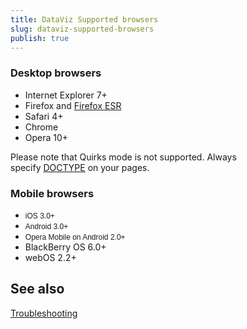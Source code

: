```yaml
---
title: DataViz Supported browsers
slug: dataviz-supported-browsers
publish: true
---
```


### Desktop browsers

*   Internet Explorer 7+
*   Firefox and [Firefox ESR](http://www.mozilla.org/en-US/firefox/organizations/all.html)
*   Safari 4+
*   Chrome
*   Opera 10+ 

Please note that Quirks mode is not supported. Always specify&nbsp;[DOCTYPE](http://reference.sitepoint.com/html/doctypes)&nbsp;on your pages.

### Mobile browsers

*   <span style="font-size: 12px; background-color: #ffffff; font-family: arial,helvetica,sans-serif;">iOS 3.0+</span>&nbsp;
*   <span style="font-size: 12px; background-color: #ffffff; font-family: arial,helvetica,sans-serif;">Android 3.0+</span>&nbsp;
*   <span style="font-size: 12px; background-color: #ffffff; font-family: arial,helvetica,sans-serif;">Opera Mobile on Android 2.0+</span>&nbsp;
*   BlackBerry OS 6.0+
*   webOS 2.2+ 

## See also

[Troubleshooting](http://www.kendoui.com/documentation/dataviz/troubleshooting.aspx)
